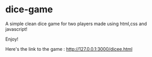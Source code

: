 # dice-game

A simple clean dice game for two players made using html,css and javascript!

Enjoy!

Here's the link to the game : http://127.0.0.1:3000/dicee.html
